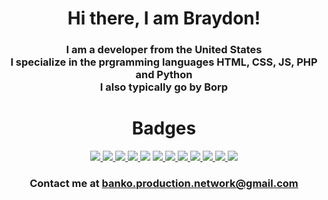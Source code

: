 <h1 align="center">Hi there, I am Braydon!</h1>

<div>
  <h3 align="center">
    I am a developer from the United States<br>
    I specialize in the prgramming languages HTML, CSS, JS, PHP and Python<br>
    I also typically go by Borp
  </h3>
</div>

<h1 align="center">Badges</h1>
<div align="center">
  <a href="https://html.spec.whatwg.org/"><img src="https://img.shields.io/badge/HTML-Hyper%20Text%20Markup%20Language-orange?style=for-the-badge&logo=HTML5&logoColor=white"/> </a>
  <a href="https://www.php.net/"><img src="https://img.shields.io/badge/PHP-Hypertext%20Preprocessor-blueviolet?style=for-the-badge&logo=PHP&logoColor=white"/> </a>
  <a href="https://www.javascript.com/"><img src="https://img.shields.io/badge/JS-JavaScript-fbff00?style=for-the-badge&logo=javascript&logoColor=white"/> </a>
  <a href="https://www.w3.org/Style/CSS/Overview.en.html"><img src="https://img.shields.io/badge/CSS-Cascading%20Style%20Sheet-blue?style=for-the-badge&logo=css3&logoColor=white"/> </a>
  <a href="https://www.python.org/"><img src="https://img.shields.io/badge/PY-Python%203-blue?style=for-the-badge&logo=python&logoColor=white"/></a>
  <a href="https://code.visualstudio.com/"><img src="https://img.shields.io/badge/VSCODE-Visual%20Studio%20Code-blue?style=for-the-badge&logo=visual-studio-code&logoColor=white"/> </a>
  <a href="https://www.microsoft.com/en-us/windows/get-windows-10"><img src="https://img.shields.io/badge/Microsoft-Windows%2010%20Home-38a5e0?style=for-the-badge&logo=windows&logoColor=white"/> </a>
  <a href="https://docker.com"><img src="https://img.shields.io/badge/Docker-Container%20Platform-blue?style=for-the-badge&logo=docker&logoColor=white"/> </a>
  <a href="https://discord.com/"><img src="https://img.shields.io/badge/discord-borp%233934-purple?style=for-the-badge&logo=discord&logoColor=white"/> </a>
  <a href="https://micrsoft.com/"><img src="https://img.shields.io/badge/C%20Sharp-Microsoft%20.NET%20Programming-green?style=for-the-badge&logo=c-sharp&logoColor=white" /> </a>
  <a href="https://www.java.com/"><img src="https://img.shields.io/badge/Java-Oracle%20Corporation-orange?style=for-the-badge&logo=java&logoColor=white" /> </a>
  <a href="https://www.jetbrains.com/"><img src="https://img.shields.io/badge/JetBrains-IDE%20Software-pink?style=for-the-badge&logo=jetbrains&logoColor=white" /></a>
</div>
<h3 align="center">Contact me at <a href="mailto:banko.production.network@gmail.com">banko.production.network@gmail.com</a></h3>
